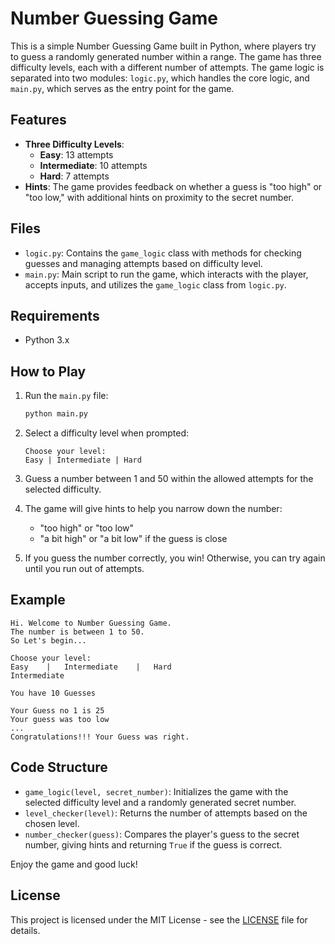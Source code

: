 
# Number Guessing Game

This is a simple Number Guessing Game built in Python, where players try to guess a randomly generated number within a range. The game has three difficulty levels, each with a different number of attempts. The game logic is separated into two modules: `logic.py`, which handles the core logic, and `main.py`, which serves as the entry point for the game.

## Features

- **Three Difficulty Levels**:
  - **Easy**: 13 attempts
  - **Intermediate**: 10 attempts
  - **Hard**: 7 attempts
- **Hints**: The game provides feedback on whether a guess is "too high" or "too low," with additional hints on proximity to the secret number.

## Files

- `logic.py`: Contains the `game_logic` class with methods for checking guesses and managing attempts based on difficulty level.
- `main.py`: Main script to run the game, which interacts with the player, accepts inputs, and utilizes the `game_logic` class from `logic.py`.

## Requirements

- Python 3.x

## How to Play

1. Run the `main.py` file:
   ```bash
   python main.py
   ```

2. Select a difficulty level when prompted:
   ```
   Choose your level:
   Easy | Intermediate | Hard
   ```

3. Guess a number between 1 and 50 within the allowed attempts for the selected difficulty.

4. The game will give hints to help you narrow down the number:
   - "too high" or "too low"
   - "a bit high" or "a bit low" if the guess is close

5. If you guess the number correctly, you win! Otherwise, you can try again until you run out of attempts.

## Example

```plaintext
Hi. Welcome to Number Guessing Game. 
The number is between 1 to 50. 
So Let's begin...

Choose your level: 
Easy	|	Intermediate	|	Hard
Intermediate

You have 10 Guesses

Your Guess no 1 is 25
Your guess was too low
...
Congratulations!!! Your Guess was right.
```

## Code Structure

- `game_logic(level, secret_number)`: Initializes the game with the selected difficulty level and a randomly generated secret number.
- `level_checker(level)`: Returns the number of attempts based on the chosen level.
- `number_checker(guess)`: Compares the player's guess to the secret number, giving hints and returning `True` if the guess is correct.

Enjoy the game and good luck!

## License

This project is licensed under the MIT License - see the [LICENSE](LICENSE) file for details.
